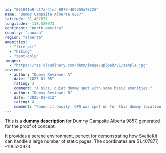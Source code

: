 ```yaml
---
id: "001041e9-cf7a-4fcc-8879-409359a78725"
name: "Dummy Campsite Alberta 9857"
latitude: 51.407877
longitude: -118.520973
continent: "north-america"
country: "canada"
region: "alberta"
amenities:
  - "fire-pit"
  - "hiking"
  - "tent-only"
images:
  - "https://res.cloudinary.com/demo/image/upload/v1/sample.jpg"
reviews:
  - author: "Dummy Reviewer A"
    date: "2025-01-05"
    rating: 3
    comment: "A nice, quiet dummy spot with some basic amenities."
  - author: "Dummy Reviewer B"
    date: "2025-01-012"
    rating: 4
    comment: "Found it easily. GPS was spot on for this dummy location."
---
```


This is a **dummy description** for Dummy Campsite Alberta 9857, generated for the proof of concept.

It provides a serene environment, perfect for demonstrating how SvelteKit can handle a large number of static pages. The coordinates are 51.407877, -118.520973.
